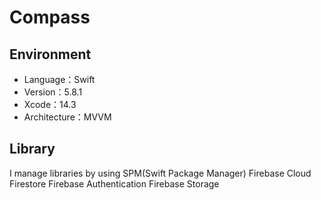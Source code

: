 # Compass
## Environment
- Language：Swift
- Version：5.8.1
- Xcode：14.3
- Architecture：MVVM

## Library
I manage libraries by using SPM(Swift Package Manager)
Firebase Cloud Firestore
Firebase Authentication
Firebase Storage
